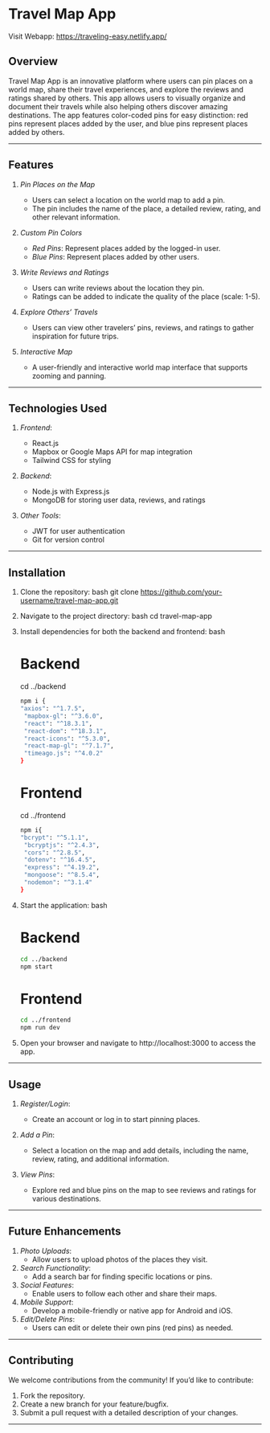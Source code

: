 # Travel Map App
Visit Webapp: https://traveling-easy.netlify.app/

## Overview
Travel Map App is an innovative platform where users can pin places on a world map, share their travel experiences, and explore the reviews and ratings shared by others. This app allows users to visually organize and document their travels while also helping others discover amazing destinations. The app features color-coded pins for easy distinction: red pins represent places added by the user, and blue pins represent places added by others.

---

## Features
1. *Pin Places on the Map*
   - Users can select a location on the world map to add a pin.
   - The pin includes the name of the place, a detailed review, rating, and other relevant information.

2. *Custom Pin Colors*
   - *Red Pins*: Represent places added by the logged-in user.
   - *Blue Pins*: Represent places added by other users.

3. *Write Reviews and Ratings*
   - Users can write reviews about the location they pin.
   - Ratings can be added to indicate the quality of the place (scale: 1-5).

4. *Explore Others’ Travels*
   - Users can view other travelers’ pins, reviews, and ratings to gather inspiration for future trips.

5. *Interactive Map*
   - A user-friendly and interactive world map interface that supports zooming and panning.

---

## Technologies Used
1. *Frontend*:
   - React.js
   - Mapbox or Google Maps API for map integration
   - Tailwind CSS for styling

2. *Backend*:
   - Node.js with Express.js
   - MongoDB for storing user data, reviews, and ratings

3. *Other Tools*:
   - JWT for user authentication
   - Git for version control

---

## Installation
1. Clone the repository:
   bash
   git clone https://github.com/your-username/travel-map-app.git
   
2. Navigate to the project directory:
   bash
   cd travel-map-app
   
3. Install dependencies for both the backend and frontend:
   bash
   # Backend
   cd ../backend
   ```bash
   npm i {
   "axios": "^1.7.5",
    "mapbox-gl": "^3.6.0",
    "react": "^18.3.1",
    "react-dom": "^18.3.1",
    "react-icons": "^5.3.0",
    "react-map-gl": "^7.1.7",
    "timeago.js": "^4.0.2"
   }
   ```
   # Frontend
   cd ../frontend
   ```bash
   npm i{
   "bcrypt": "^5.1.1",
    "bcryptjs": "^2.4.3",
    "cors": "^2.8.5",
    "dotenv": "^16.4.5",
    "express": "^4.19.2",
    "mongoose": "^8.5.4",
    "nodemon": "^3.1.4"
   }
   ```
   
5. Start the application:
   bash
   # Backend
   ```bash
   cd ../backend
   npm start
   ```

   # Frontend
   ```bash
   cd ../frontend
   npm run dev
   ```
   
7. Open your browser and navigate to http://localhost:3000 to access the app.

---

## Usage
1. *Register/Login*:
   - Create an account or log in to start pinning places.

2. *Add a Pin*:
   - Select a location on the map and add details, including the name, review, rating, and additional information.

3. *View Pins*:
   - Explore red and blue pins on the map to see reviews and ratings for various destinations.


---

## Future Enhancements
1. *Photo Uploads*:
   - Allow users to upload photos of the places they visit.
2. *Search Functionality*:
   - Add a search bar for finding specific locations or pins.
3. *Social Features*:
   - Enable users to follow each other and share their maps.
4. *Mobile Support*:
   - Develop a mobile-friendly or native app for Android and iOS.
5. *Edit/Delete Pins*:
   - Users can edit or delete their own pins (red pins) as needed.     

---

## Contributing
We welcome contributions from the community! If you’d like to contribute:
1. Fork the repository.
2. Create a new branch for your feature/bugfix.
3. Submit a pull request with a detailed description of your changes.

---
